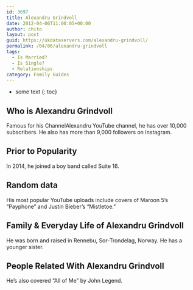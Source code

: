 ```yaml
---
id: 3697
title: Alexandru Grindvoll
date: 2012-04-06T11:00:05+00:00
author: chito
layout: post
guid: https://ukdataservers.com/alexandru-grindvoll/
permalink: /04/06/alexandru-grindvoll
tags:
  - Is Married?
  - Is Single?
  - Relationships
category: Family Guides
---
```


* some text
{: toc}
          
          
## Who is  Alexandru Grindvoll
                  
                  
                  
Famous for his ChannelAlexandru YouTube channel, he has over 10,000 subscribers. He also has more than 9,000 followers on Instagram.
                  
                
                
                
## Prior to Popularity 
                  
                  
                  
In 2014, he joined a boy band called Suite 16.
                  
                
                
                
## Random data 
                  
                  
                  
His most popular YouTube uploads include covers of Maroon 5&#8217;s &#8220;Payphone&#8221; and Justin Bieber&#8217;s &#8220;Mistletoe.&#8221;
                  
                
                
                
## Family & Everyday Life of Alexandru Grindvoll
                  
                  
                  
He was born and raised in Rennebu, Sor-Trondelag, Norway. He has a younger sister.
                  
                
                
                
## People Related With  Alexandru Grindvoll
                  
                  
                  
He&#8217;s also covered &#8220;All of Me&#8221; by John Legend.
                  
                
              
            
          
          
          
    
    
  
